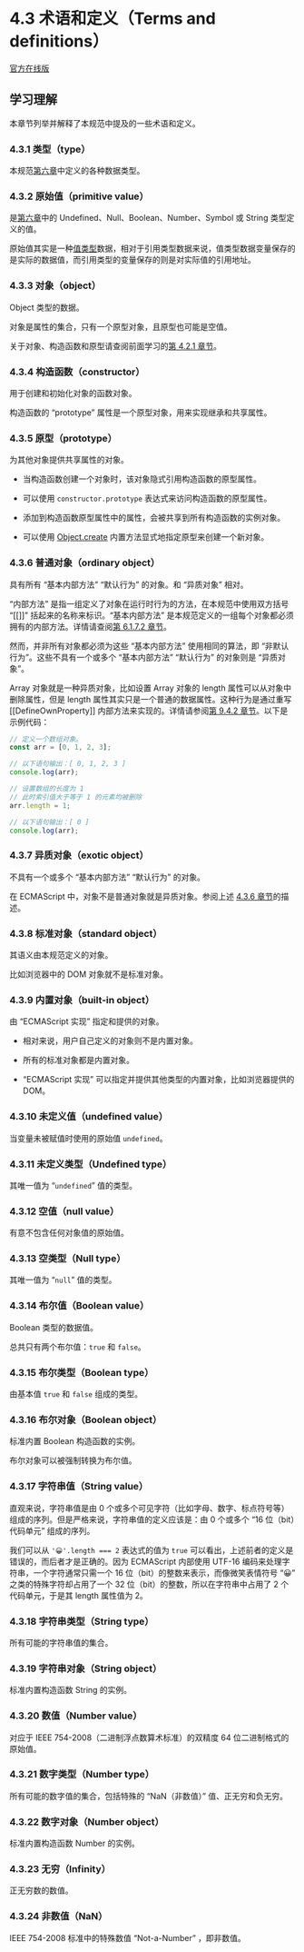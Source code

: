 # 4.3 术语和定义（Terms and definitions）

[官方在线版](https://262.ecma-international.org/6.0/#sec-terms-and-definitions)

## 学习理解

本章节列举并解释了本规范中提及的一些术语和定义。

### 4.3.1 类型（type）

本规范[第六章](https://262.ecma-international.org/6.0/#sec-ecmascript-data-types-and-values)中定义的各种数据类型。

### 4.3.2 原始值（primitive value）

是[第六章](https://262.ecma-international.org/6.0/#sec-ecmascript-data-types-and-values)中的 Undefined、Null、Boolean、Number、Symbol 或 String 类型定义的值。

原始值其实是一种[值类型](../../../../术语表/值类型与引用类型.md)数据，相对于引用类型数据来说，值类型数据变量保存的是实际的数据值，而引用类型的变量保存的则是对实际值的引用地址。

### 4.3.3 对象（object）

Object 类型的数据。

对象是属性的集合，只有一个原型对象，且原型也可能是空值。

关于对象、构造函数和原型请查阅前面学习的[第 4.2.1 章节](../4.2.ECMAScript-Overview/4.2.1.Objects)。

### 4.3.4 构造函数（constructor）

用于创建和初始化对象的函数对象。

构造函数的 “prototype” 属性是一个原型对象，用来实现继承和共享属性。

### 4.3.5 原型（prototype）

为其他对象提供共享属性的对象。

- 当构造函数创建一个对象时，该对象隐式引用构造函数的原型属性。

- 可以使用 `constructor.prototype` 表达式来访问构造函数的原型属性。

- 添加到构造函数原型属性中的属性，会被共享到所有构造函数的实例对象。

- 可以使用 [Object.create](https://262.ecma-international.org/6.0/#sec-object.create) 内置方法显式地指定原型来创建一个新对象。

### 4.3.6 普通对象（ordinary object）

具有所有 “基本内部方法” “默认行为” 的对象。和 “异质对象” 相对。

“内部方法” 是指一组定义了对象在运行时行为的方法，在本规范中使用双方括号 “[[]]” 括起来的名称来标识。“基本内部方法” 是本规范定义的一组每个对象都必须拥有的内部方法。详情请查阅[第 6.1.7.2 章节](https://262.ecma-international.org/6.0/#sec-object-internal-methods-and-internal-slots)。

然而，并非所有对象都必须为这些 “基本内部方法” 使用相同的算法，即 “非默认行为”。这些不具有一个或多个 “基本内部方法” “默认行为” 的对象则是 “异质对象”。

Array 对象就是一种异质对象，比如设置 Array 对象的 length 属性可以从对象中删除属性，但是 length 属性其实只是一个普通的数据属性。这种行为是通过重写 [[DefineOwnProperty]] 内部方法来实现的。详情请参阅[第 9.4.2 章节](https://262.ecma-international.org/6.0/#sec-array-exotic-objects)。以下是示例代码：

```javascript
// 定义一个数组对象。
const arr = [0, 1, 2, 3];

// 以下语句输出：[ 0, 1, 2, 3 ]
console.log(arr);

// 设置数组的长度为 1
// 此时索引值大于等于 1 的元素均被删除
arr.length = 1;

// 以下语句输出：[ 0 ]
console.log(arr);
```

### 4.3.7 异质对象（exotic object）

不具有一个或多个 “基本内部方法” “默认行为” 的对象。

在 ECMAScript 中，对象不是普通对象就是异质对象。参阅上述 [4.3.6 章节](#436-普通对象ordinary-object)的描述。

### 4.3.8 标准对象（standard object）

其语义由本规范定义的对象。

比如浏览器中的 DOM 对象就不是标准对象。

### 4.3.9 内置对象（built-in object）

由 “ECMAScript 实现” 指定和提供的对象。

- 相对来说，用户自己定义的对象则不是内置对象。

- 所有的标准对象都是内置对象。

- “ECMAScript 实现” 可以指定并提供其他类型的内置对象，比如浏览器提供的 DOM。

### 4.3.10 未定义值（undefined value）

当变量未被赋值时使用的原始值 `undefined`。

### 4.3.11 未定义类型（Undefined type）

其唯一值为 “`undefined`” 值的类型。

### 4.3.12 空值（null value）

有意不包含任何对象值的原始值。

### 4.3.13 空类型（Null type）

其唯一值为 “`null`” 值的类型。

### 4.3.14 布尔值（Boolean value）

Boolean 类型的数据值。

总共只有两个布尔值：`true` 和 `false`。

### 4.3.15 布尔类型（Boolean type）

由基本值 `true` 和 `false` 组成的类型。

### 4.3.16 布尔对象（Boolean object）

标准内置 Boolean 构造函数的实例。

布尔对象可以被强制转换为布尔值。

### 4.3.17 字符串值（String value）

直观来说，字符串值是由 0 个或多个可见字符（比如字母、数字、标点符号等）组成的序列。但是严格来说，字符串值的定义应该是：由 0 个或多个 “16 位（bit）代码单元” 组成的序列。

我们可以从 `'😀'.length === 2` 表达式的值为 `true` 可以看出，上述前者的定义是错误的，而后者才是正确的。因为 ECMAScript 内部使用 UTF-16 编码来处理字符串，一个字符通常只需一个 16 位（bit）的整数来表示，而像微笑表情符号 “😀” 之类的特殊字符却占用了一个 32 位（bit）的整数，所以在字符串中占用了 2 个代码单元，于是其 length 属性值为 2。

### 4.3.18 字符串类型（String type）

所有可能的字符串值的集合。

### 4.3.19 字符串对象（String object）

标准内置构造函数 String 的实例。

### 4.3.20 数值（Number value）

对应于 IEEE 754-2008（二进制浮点数算术标准）的双精度 64 位二进制格式的原始值。

### 4.3.21 数字类型（Number type）

所有可能的数字值的集合，包括特殊的 “NaN（非数值）” 值、正无穷和负无穷。

### 4.3.22 数字对象（Number object）

标准内置构造函数 Number 的实例。

### 4.3.23 无穷（Infinity）

正无穷数的数值。

### 4.3.24 非数值（NaN）

IEEE 754-2008 标准中的特殊数值 “Not-a-Number” ，即非数值。
